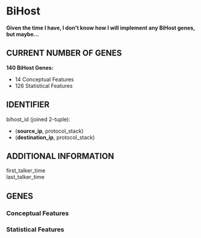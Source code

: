 # BiHost
**Given the time I have, I don't know how I will implement any BiHost genes, but maybe...**  

## CURRENT NUMBER OF GENES
**140 BiHost Genes:**  
- 14 Conceptual Features
- 126 Statistical Features

## IDENTIFIER
bihost_id (joined 2-tuple):  
- (**source_ip**, protocol_stack)
- (**destination_ip**, protocol_stack)

## ADDITIONAL INFORMATION
first_talker_time  
last_talker_time  

## GENES
### Conceptual Features

### Statistical Features
